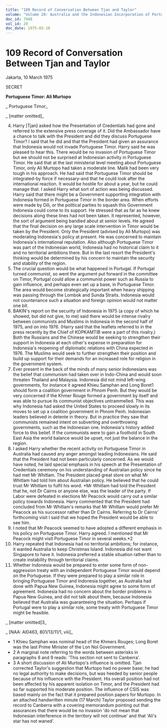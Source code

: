 ```yaml
---
title: "109 Record of Conversation Between Tjan and Taylor"
volume: "Volume 20: Australia and the Indonesian Incorporation of Portuguese Timor, 1974-1976"
doc_id: 7948
vol_id: 20
doc_date: 1975-03-10
---
```


# 109 Record of Conversation Between Tjan and Taylor

Jakarta, 10 March 1975

SECRET

**Portuguese Timor: Ali Murtopo**

_ Portuguese Timor_

_ [matter omitted]_

  4. Harry [Tjan] asked how the Presentation of Credentials had gone and referred to the extensive press coverage of it. Did the Ambassador have a chance to talk with the President and did they discuss Portuguese Timor? I said that he did and that the President had given an assurance that Indonesia would not invade Portuguese Timor. Harry said he was pleased to hear this. There would be no invasion of Portuguese Timor but we should not be surprised at Indonesian activity in Portuguese Timor. He said that at the last ministerial level meeting about Portuguese Timor, only Ali Murtopo had taken a moderate line. Malik had been very tough in his approach. He had said that Portuguese Timor should be integrated-by force if necessary-and that he could look after the international reaction. It would be hostile for about a year, but he could manage that. I asked Harry what sort of action was being discussed. Harry said that there might be a Government supporting integration with Indonesia formed in Portuguese Timor in the border area. When efforts were made by Dili, or the political parties to squash this Government Indonesia could come to its support. He stressed that as far as he knew decisions along these lines had not been taken. It represented, however, the sort of argument being bandied about at senior levels. He agreed that the final decision on any large scale intervention in Timor would be taken by the President. Only the President (advised by Ali Murtopo) was moderating Indonesia's policy at present. He was concerned to maintain Indonesia's international reputation. Also although Portuguese Timor was part of the Indonesian world, Indonesia had no historical claim to it and no territorial ambitions there. But in the last resort the President's thinking would be determined by his concern to maintain the security and stability of the region.
  5. The crucial question would be what happened in Portugal. If Portugal turned communist, so went the argument put forward in the committee on Timor, Portugal could allow a communist power such as Russia to gain influence, and perhaps even set up a base, in Portuguese Timor. The area would become strategically important when heavy shipping was passing through the Lombok and Sunda Straits. Indonesia would not countenance such a situation and foreign opinion would not matter one bit.
  6. BAKIN's report on the security of Indonesia in 1975 (a copy of which he showed, but did not give, to me) said there would be intense rivalry between communists and Muslims in Indonesia in the second half of 1975, and on into 1976. (Harry said that the leaflets referred to in the press recently by the Chief of KOPKAMTIB were a part of this rivalry.) Both the Russians and the Chinese would be seeking to strengthen their support in Indonesia at each other's expense in preparation for Indonesia's reopening of diplomatic relations with China expected in 1976. The Muslims would seek to further strengthen their position and build up support for their demands for an increased role for religion in the government system.
  7. Ever present in the back of the minds of many senior Indonesians was the belief that communism had taken over in Indo-China and would soon threaten Thailand and Malaysia. Indonesia did not mind left-wing governments, for instance it agreed Khieu Samphan and Long Boret1 should form a coalition government in Phnom Penh. But they would be very concerned if the Khmer Rouge formed a government by itself and was able to pursue its communist objectives untrammelled. This was why Indonesia had asked the United States to proceed slowly in its moves to set up a coalition government in Phnom Penh. Indonesian leaders believed in detente in theory. But in practice they saw that communists remained intent on subverting and overthrowing governments, such as the Indonesian one. Indonesia's history added force to this belief. If the communists were to gain a foothold in South East Asia the world balance would be upset, not just the balance in the region.
  8. I asked Harry whether the recent activity on Portuguese Timor in Australia had caused any anger amongst leading Indonesians. He said that the President had not been particularly concerned. As we would have noted, he laid special emphasis in his speech at the Presentation of Credentials ceremony on his understanding of Australian policy since he had met Mr Whitlam. The President placed great store on what Mr Whitlam had told him about Australian policy. He believed that he could trust Mr Whitlam to fulfil his word. *Mr Whitlam had told the President that he, not Dr Cairns or anyone else, was the leader of the party. If Labor were defeated in elections Mr Peacock would carry out a similar policy towards Indonesia. Harry commented that the President had concluded from Mr Whitlam's remarks that Mr Whitlam would prefer Mr Peacock as his successor rather than Dr Cairns. Referring to Dr Cairns' forthcoming visit I said that we hoped the President would be able to see him.
  9. I noted that Mr Peacock seemed to have adopted a different emphasis in his policy on Portuguese Timor. Harry agreed. I mentioned that Mr Peacock might visit Portuguese Timor in several weeks.*2
  10. Harry repeated that Indonesia had no territorial ambitions; for instance, it wanted Australia to keep Christmas Island. Indonesia did not want Singapore to have it. Indonesia preferred a stable situation rather than to create instability through territorial claims.
  11. Whether Indonesia would be prepared to enter some form of non-aggression treaty with an independent Portuguese Timor would depend on the Portuguese. If they were prepared to play a similar role in bringing Portuguese Timor and Indonesia together, as Australia had done with Papua New Guinea, Indonesia might agree to some form of agreement. Indonesia had no concern about the border problems in Papua New Guinea, and did not talk about them, because Indonesia believed that Australia was guaranteeing the situation. Perhaps if Portugal were to play a similar role, some treaty with Portuguese Timor might be feasible.



_ [matter omitted]3_

_ [NAA: Al0463, 801/13/11/1, viii]_

  * 1 Khieu Samphan was nominal head of the Khmers Rouges; Long Boret was the last Prime Minister of the Lon Nol Government.
  * 2 A marginal note referring to the words between asterisks in paragraphs 8 and 9 reads: 'This section not sent to Canberra'.
  * 3 A short discussion of Ali Murtopo's influence is omitted. Tjan corrected Taylor's suggestion that Murtopo had no power base; he had no legal authority to make decisions, but was heeded by senior people because of his influence with the President. His overall position had not been affected by his apparent isolation on Timor, and the President had so far supported his moderate position. The influence of CSIS was based mainly on the fact that it prepared position papers for Murtopo. In an attached handwritten minute (17 March) Taylor proposed sending the record to Canberra with a covering memorandum pointing out that assurances that there would be no invasion 'do not mean that Indonesian interference in the territory will not continue' and that 'Ali's star has not waned'.


